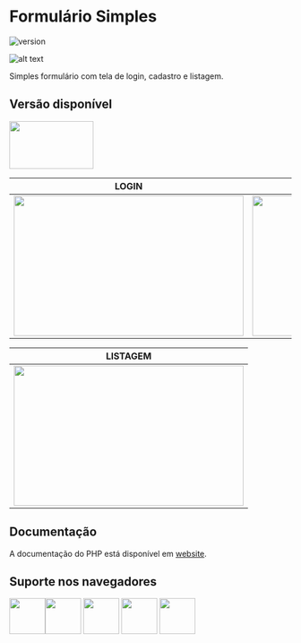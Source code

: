 # Formulário Simples

![version](https://img.shields.io/badge/version-1.0.0-blue.svg)

![alt text](https://uploaddeimagens.com.br/images/001/967/415/original/Captura_de_Tela_2019-03-17_às_22.16.24.png "tela")

Simples formulário com tela de login, cadastro e listagem.

## Versão disponível

[<img src="https://upload.wikimedia.org/wikipedia/commons/thumb/2/27/PHP-logo.svg/1200px-PHP-logo.svg.png" width="150" height="85" />](http://www.php.net/)

| LOGIN | FORMULÁRIO |
| --- | --- |
| <img src="https://uploaddeimagens.com.br/images/001/967/412/original/Captura_de_Tela_2019-03-17_às_22.15.55.png" width="410" height="250" /> | <img src="https://uploaddeimagens.com.br/images/001/967/417/original/Captura_de_Tela_2019-03-17_às_22.16.33.png" width="410" height="250" />

| LISTAGEM |
| --- |
|<img src="https://uploaddeimagens.com.br/images/001/967/418/original/Captura_de_Tela_2019-03-17_às_22.16.55.png" width="410" height="250" /> 

## Documentação
A documentação do PHP está disponível em [website](https://laravel.com/docs/).

## Suporte nos navegadores

<img src="https://s3.amazonaws.com/creativetim_bucket/github/browser/chrome.png" width="64" height="64"><img src="https://s3.amazonaws.com/creativetim_bucket/github/browser/firefox.png" width="64" height="64"> <img src="https://s3.amazonaws.com/creativetim_bucket/github/browser/edge.png" width="64" height="64"> <img src="https://s3.amazonaws.com/creativetim_bucket/github/browser/safari.png" width="64" height="64"> <img src="https://s3.amazonaws.com/creativetim_bucket/github/browser/opera.png" width="64" height="64">
